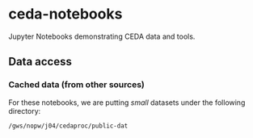 # ceda-notebooks

Jupyter Notebooks demonstrating CEDA data and tools.

## Data access

### Cached data (from other sources)

For these notebooks, we are putting _small_ datasets under the following directory:

 `/gws/nopw/j04/cedaproc/public-dat`
